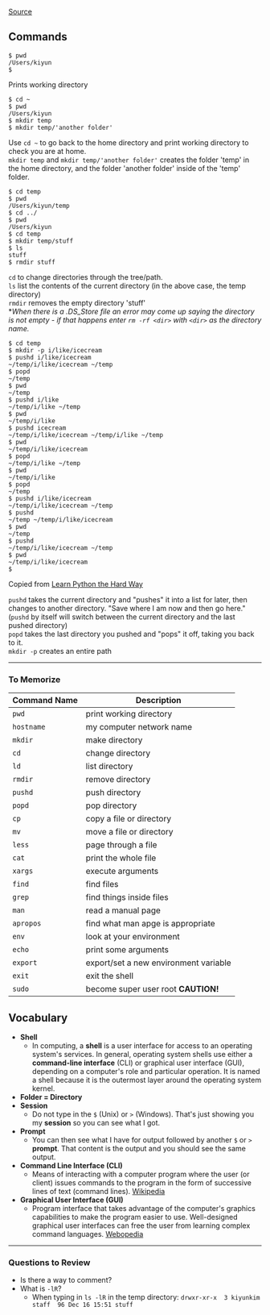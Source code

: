 [Source](https://learnpythonthehardway.org/book/appendix-a-cli/introduction.html)

## Commands
```command
$ pwd 
/Users/kiyun
$
```
Prints working directory

```command
$ cd ~
$ pwd
/Users/kiyun
$ mkdir temp
$ mkdir temp/'another folder'
```
Use `cd ~` to go back to the home directory and print working directory to check you are at home.  
`mkdir temp` and `mkdir temp/'another folder'` creates the folder 'temp' in the home directory, and the folder 'another folder' inside of the 'temp' folder.

```command
$ cd temp
$ pwd
/Users/kiyun/temp
$ cd ../
$ pwd
/Users/kiyun
$ cd temp
$ mkdir temp/stuff
$ ls
stuff
$ rmdir stuff
```
`cd` to change directories through the tree/path.  
`ls` list the contents of the current directory (in the above case, the temp directory)  
`rmdir` removes the empty directory 'stuff'  
 \**When there is a .DS_Store file an error may come up saying the directory is not empty - if that happens enter `rm -rf <dir>` with `<dir>` as the directory name.*
 
 ```command
 $ cd temp
$ mkdir -p i/like/icecream
$ pushd i/like/icecream
~/temp/i/like/icecream ~/temp
$ popd
~/temp
$ pwd
~/temp
$ pushd i/like
~/temp/i/like ~/temp
$ pwd
~/temp/i/like
$ pushd icecream
~/temp/i/like/icecream ~/temp/i/like ~/temp
$ pwd
~/temp/i/like/icecream
$ popd
~/temp/i/like ~/temp
$ pwd
~/temp/i/like
$ popd
~/temp
$ pushd i/like/icecream
~/temp/i/like/icecream ~/temp
$ pushd
~/temp ~/temp/i/like/icecream
$ pwd
~/temp
$ pushd
~/temp/i/like/icecream ~/temp
$ pwd
~/temp/i/like/icecream
$
 ```
Copied from [Learn Python the Hard Way](https://learnpythonthehardway.org/book/appendix-a-cli/ex8.html)

`pushd` takes the current directory and "pushes" it into a list for later, then changes to another directory. "Save where I am now and then go here." (`pushd` by itself will switch between the current directory and the last pushed directory)  
`popd` takes the last directory you pushed and "pops" it off, taking you back to it.  
`mkdir -p` creates an entire path

---
### To Memorize

Command Name | Description
---------- | -----------
`pwd`|print working directory
`hostname`|my computer network name
`mkdir`|make directory
`cd`|change directory
`ld`|list directory
`rmdir`|remove directory
`pushd`|push directory
`popd`|pop directory
`cp`|copy a file or directory
`mv`|move a file or directory
`less`|page through a file
`cat`|print the whole file
`xargs`|execute arguments
`find`|find files
`grep`|find things inside files
`man`|read a manual page
`apropos`|find what man apge is appropriate
`env`|look at your environment
`echo`|print some arguments
`export`|export/set a new environment variable
`exit`|exit the shell
`sudo`|become super user root **CAUTION!**


## Vocabulary
- **Shell**
  - In computing, a **shell** is a user interface for access to an operating system's services. In general, operating system shells use either a **command-line interface** (CLI) or graphical user interface (GUI), depending on a computer's role and particular operation. It is named a shell because it is the outermost layer around the operating system kernel.
- **Folder = Directory**
- **Session**
  - Do not type in the `$` (Unix) or `>` (Windows). That's just showing you my **session** so you can see what I got.
- **Prompt**
  - You can then see what I have for output followed by another `$` or `>` **prompt**. That content is the output and you should see the same output.
- **Command Line Interface (CLI)**  
  - Means of interacting with a computer program where the user (or client) issues commands to the program in the form of successive lines of text (command lines). [Wikipedia](https://en.wikipedia.org/wiki/Command-line_interface)
- **Graphical User Interface (GUI)** 
  - Program interface that takes advantage of the computer's graphics capabilities to make the program easier to use. Well-designed graphical user interfaces can free the user from learning complex command languages.  [Webopedia](https://www.webopedia.com/TERM/G/Graphical_User_Interface_GUI.html)


---
### Questions to Review
- Is there a way to comment?
- What is `-lR`? 
  - When typing in `ls -lR` in the temp directory: `drwxr-xr-x  3 kiyunkim  staff  96 Dec 16 15:51 stuff`
